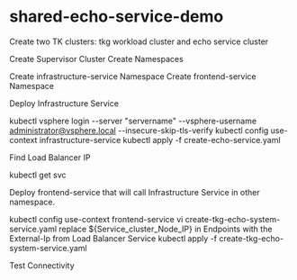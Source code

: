 # shared-echo-service-demo

Create two TK clusters:  tkg workload cluster and echo service cluster

Create Supervisor Cluster Create Namespaces

  Create infrastructure-service Namespace
  Create frontend-service Namespace
  
Deploy Infrastructure Service

  kubectl vsphere login --server "servername" --vsphere-username administrator@vsphere.local --insecure-skip-tls-verify
  kubectl config use-context infrastructure-service
  kubectl apply -f create-echo-service.yaml
  
Find Load Balancer IP

  kubectl get svc
  
Deploy frontend-service that will call Infrastructure Service in other namespace.

  kubectl config use-context frontend-service
  vi create-tkg-echo-system-service.yaml
    replace ${Service_cluster_Node_IP} in Endpoints with the External-Ip from Load Balancer Service 
  kubectl apply -f create-tkg-echo-system-service.yaml
  
Test Connectivity
  

